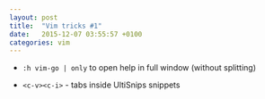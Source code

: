 ```yaml
---
layout: post
title:  "Vim tricks #1"
date:   2015-12-07 03:55:57 +0100
categories: vim
---
```


- `:h vim-go | only` to open help in full window (without splitting)

- `<c-v><c-i>` - tabs inside UltiSnips snippets